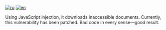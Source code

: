 [![ru](https://img.shields.io/badge/lang-ru-yellow.svg)](https://github.com/nalivayev/memorial_gang/blob/master/README.md)
[![en](https://img.shields.io/badge/lang-en-red.svg)](https://github.com/nalivayev/memorial_gang/blob/master/README.en.md)

Using JavaScript injection, it downloads inaccessible documents. Currently, this vulnerability has been patched. Bad code in every sense—good result.
